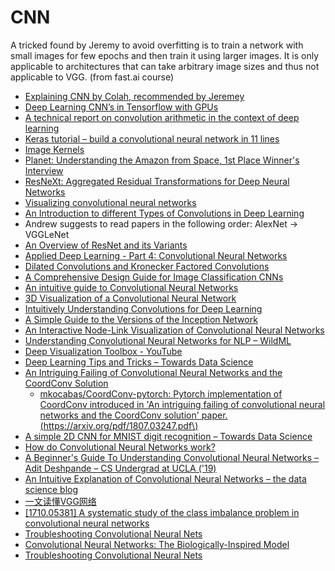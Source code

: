 # CNN

A tricked found by Jeremy to avoid overfitting is to train a network with small images for few epochs and then train it using larger images. It is only applicable to architectures that can take arbitrary image sizes and thus not applicable to VGG. \(from fast.ai course\)

* [Explaining CNN by Colah, recommended by Jeremey](http://colah.github.io/posts/2014-07-Understanding-Convolutions/)
* [Deep Learning CNN’s in Tensorflow with GPUs](https://hackernoon.com/deep-learning-cnns-in-tensorflow-with-gpus-cba6efe0acc2)
* [A technical report on convolution arithmetic in the context of deep learning](https://github.com/vdumoulin/conv_arithmetic)
* [Keras tutorial – build a convolutional neural network in 11 lines](http://adventuresinmachinelearning.com/keras-tutorial-cnn-11-lines/)
* [Image Kernels](http://setosa.io/ev/image-kernels/)
* [Planet: Understanding the Amazon from Space, 1st Place Winner's Interview](http://blog.kaggle.com/2017/10/17/planet-understanding-the-amazon-from-space-1st-place-winners-interview/)
* [ResNeXt: Aggregated Residual Transformations for Deep Neural Networks](https://github.com/facebookresearch/ResNeXt)
* [Visualizing convolutional neural networks](https://www.oreilly.com/ideas/visualizing-convolutional-neural-networks)
* [An Introduction to different Types of Convolutions in Deep Learning](https://medium.com/towards-data-science/types-of-convolutions-in-deep-learning-717013397f4d)
* Andrew suggests to read papers in the following order: AlexNet -&gt; VGGLeNet
* [An Overview of ResNet and its Variants](https://towardsdatascience.com/an-overview-of-resnet-and-its-variants-5281e2f56035)
* [Applied Deep Learning - Part 4: Convolutional Neural Networks](https://towardsdatascience.com/applied-deep-learning-part-4-convolutional-neural-networks-584bc134c1e2)
* [Dilated Convolutions and Kronecker Factored Convolutions](http://www.inference.vc/dilated-convolutions-and-kronecker-factorisation/)
* [A Comprehensive Design Guide for Image Classification CNNs](https://hackernoon.com/a-comprehensive-design-guide-for-image-classification-cnns-46091260fb92)
* [An intuitive guide to Convolutional Neural Networks](https://medium.freecodecamp.org/an-intuitive-guide-to-convolutional-neural-networks-260c2de0a050)
* [3D Visualization of a Convolutional Neural Network](http://scs.ryerson.ca/~aharley/vis/conv/)
* [Intuitively Understanding Convolutions for Deep Learning](https://towardsdatascience.com/intuitively-understanding-convolutions-for-deep-learning-1f6f42faee1)
* [A Simple Guide to the Versions of the Inception Network](https://towardsdatascience.com/a-simple-guide-to-the-versions-of-the-inception-network-7fc52b863202)
* [An Interactive Node-Link Visualization of Convolutional Neural Networks](http://www.cs.cmu.edu/~aharley/vis/)
* [Understanding Convolutional Neural Networks for NLP – WildML](http://www.wildml.com/2015/11/understanding-convolutional-neural-networks-for-nlp/)
* [Deep Visualization Toolbox - YouTube](https://www.youtube.com/watch?v=AgkfIQ4IGaM)
* [Deep Learning Tips and Tricks – Towards Data Science](https://towardsdatascience.com/deep-learning-tips-and-tricks-1ef708ec5f53)
* [An Intriguing Failing of Convolutional Neural Networks and the CoordConv Solution](https://eng.uber.com/coordconv/)
  * [mkocabas/CoordConv-pytorch: Pytorch implementation of CoordConv introduced in 'An intriguing failing of convolutional neural networks and the CoordConv solution' paper. \(https://arxiv.org/pdf/1807.03247.pdf\)](https://github.com/mkocabas/CoordConv-pytorch)
* [A simple 2D CNN for MNIST digit recognition – Towards Data Science](https://towardsdatascience.com/a-simple-2d-cnn-for-mnist-digit-recognition-a998dbc1e79a)
* [How do Convolutional Neural Networks work?](http://brohrer.github.io/how_convolutional_neural_networks_work.html)
* [A Beginner's Guide To Understanding Convolutional Neural Networks – Adit Deshpande – CS Undergrad at UCLA \('19\)](https://adeshpande3.github.io/adeshpande3.github.io/A-Beginner's-Guide-To-Understanding-Convolutional-Neural-Networks/?cmp=em-data-na-na-newsltr_20161019&imm_mid=0e9900)
* [An Intuitive Explanation of Convolutional Neural Networks – the data science blog](https://ujjwalkarn.me/2016/08/11/intuitive-explanation-convnets/)
* [一文读懂VGG网络](https://mp.weixin.qq.com/s/vWuGW4iMD1MjVDZVCqH_FA)
* [\[1710.05381\] A systematic study of the class imbalance problem in convolutional neural networks](https://arxiv.org/abs/1710.05381)
* [Troubleshooting Convolutional Neural Nets](https://gist.github.com/zeyademam/0f60821a0d36ea44eef496633b4430fc)
* [Convolutional Neural Networks: The Biologically-Inspired Model](https://towardsdatascience.com/convolutional-neural-networks-the-biologically-inspired-model-f2d23a301f71)
* [Troubleshooting Convolutional Neural Nets](https://gist.github.com/zeyademam/0f60821a0d36ea44eef496633b4430fc)





